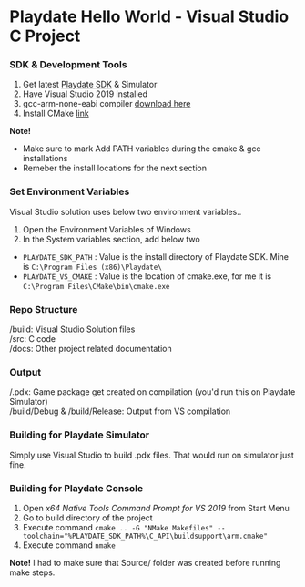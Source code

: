 # Playdate Hello World - Visual Studio C Project

### SDK & Development Tools
1. Get latest [Playdate SDK](https://play.date/dev/) & Simulator
2. Have Visual Studio 2019 installed
3. gcc-arm-none-eabi compiler [download here](https://developer.arm.com/tools-and-software/open-source-software/developer-tools/gnu-toolchain/gnu-rm/downloads)
4. Install CMake [link](https://cmake.org/download/)  
<!-- -->
**Note!**
* Make sure to mark Add PATH variables during the cmake & gcc installations
* Remeber the install locations for the next section

### Set Environment Variables
Visual Studio solution uses below two environment variables..
<!-- -->
1. Open the Environment Variables of Windows
2. In the System variables section, add below two
  * `PLAYDATE_SDK_PATH` : Value is the install directory of Playdate SDK. Mine is `C:\Program Files (x86)\Playdate\`
  * `PLAYDATE_VS_CMAKE` : Value is the location of cmake.exe, for me it is `C:\Program Files\CMake\bin\cmake.exe`

### Repo Structure
/build: Visual Studio Solution files\
/src: C code\
/docs: Other project related documentation

### Output
/.pdx: Game package get created on compilation (you'd run this on Playdate Simulator)\
/build/Debug & /build/Release: Output from VS compilation

### Building for Playdate Simulator
Simply use Visual Studio to build .pdx files. That would run on simulator just fine.

### Building for Playdate Console
1. Open *x64 Native Tools Command Prompt for VS 2019* from Start Menu
2. Go to build directory of the project
3. Execute command `cmake .. -G "NMake Makefiles" --toolchain="%PLAYDATE_SDK_PATH%\C_API\buildsupport\arm.cmake"` 
4. Execute command `nmake`
<!-- -->
**Note!** 
I had to make sure that Source/ folder was created before running make steps.